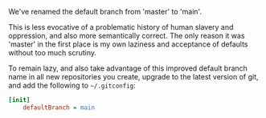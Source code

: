 We've renamed the default branch from 'master' to 'main'.

This is less evocative of a problematic history of human slavery and
oppression, and also more semantically correct.  The only reason it was
'master' in the first place is my own laziness and acceptance of defaults
without too much scrutiny.

To remain lazy, and also take advantage of this improved default branch
name in all new repositories you create, upgrade to the latest version of git,
and add the following to `~/.gitconfig`:

```ini
[init]
	defaultBranch = main
```
